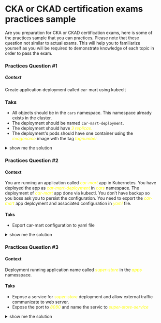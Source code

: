 
# CKA or CKAD certification exams practices sample

Are you preparation for  CKA or CKAD certification exams, here is some of the practices sample that you can practices. Please note that these question not similar to actual exams. This will help you to familiarize yourself as you will be required to demonstrate knowledge of each topic in order to pass the exam.

### Practices Question #1 

##### Context 

Create application deployment called car-mart using kubeclt 

### Taks 
-	All objects should be in the ``` cars ``` namespace. This namespace already exists in the cluster.
-	The deployment should be named ``` car-mart-deployment. ``` </span> 
-	The deployment should have <span style="color:yellow"> *3 replicas.* </span> 
-	The deployment's pods should have one container using the <span style="color:yellow"> *imagename* </span>  image with the tag <span style="color:yellow"> *tagnumber* </span>

<details><summary> show me the solution</summary>

```bash

```
</details>


### Practices Question #2

#### Context 

You are running an application called <span style="color:yellow"> *car-mart* </span>  app in Kubernetes. You have deployed the app as <span style="color:yellow"> *car-mart-deployment* </span>  in <span style="color:yellow"> *cars* </span> namespace. The deployment of <span style="color:yellow"> *car-mart* </span>  app done via kubectl. You don’t have backup so you boss ask you to persist the configuration. You need to export the <span style="color:yellow"> *car-mart* </span>  app deployment and associated configuration in <span style="color:yellow"> *yaml* </span> file. 

#### Taks
-	Export car-mart configuration to yaml file

<details><summary>show me the solution </summary>

```bash

```
</details>


### Practices Question #3

#### Context 

Deployment running application name called <span style="color:yellow"> *super-store* </span> in the <span style="color:yellow"> *apps* </span> namesspace.


#### Taks
-	Expose a service for <span style="color:yellow"> *super-store* </span> deployment and allow external traffic communicate to web server. 
-	Expose the port to <span style="color:yellow"> *8080* </span> and name the servic to <span style="color:yellow"> *super-store-service* </span>

<details><summary>show me the solution </summary>

```bash

```
</details>

